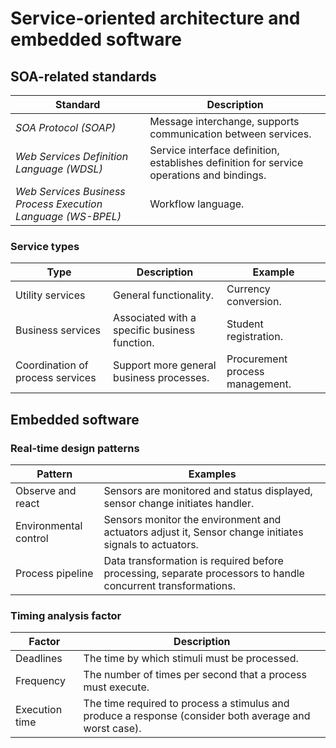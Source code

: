 # Service-oriented architecture and embedded software

## SOA-related standards

| Standard | Description |
| --- | --- |
| *SOA Protocol (SOAP)* | Message interchange, supports communication between services. |
| *Web Services Definition Language (WDSL)* | Service interface definition, establishes definition for service operations and bindings. |
| *Web Services Business Process Execution Language (WS-BPEL)* | Workflow language. |

### Service types

| Type | Description | Example |
| --- | --- | --- |
| Utility services | General functionality. | Currency conversion. |
| Business services | Associated with a specific business function. | Student registration. |
| Coordination of process services | Support more general business processes. | Procurement process management. |

## Embedded software

### Real-time design patterns

| Pattern | Examples |
| --- | --- |
| Observe and react | Sensors are monitored and status displayed, sensor change initiates handler. |
| Environmental control | Sensors monitor the environment and actuators adjust it, Sensor change initiates signals to actuators. |
| Process pipeline | Data transformation is required before processing, separate processors to handle concurrent transformations. |

### Timing analysis factor

| Factor | Description |
| --- | --- |
| Deadlines | The time by which stimuli must be processed. |
| Frequency | The number of times per second that a process must execute. |
| Execution time | The time required to process a stimulus and produce a response (consider both average and worst case). |
